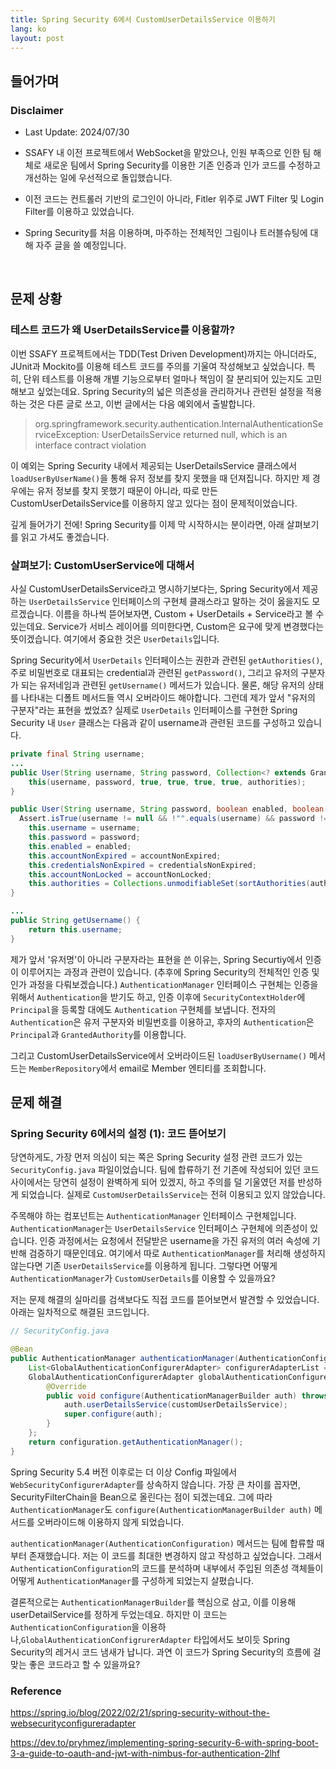 ```yaml
---
title: Spring Security 6에서 CustomUserDetailsService 이용하기
lang: ko
layout: post
---
```


## 들어가며

### Disclaimer

- Last Update: 2024/07/30

- SSAFY 내 이전 프로젝트에서 WebSocket을 맡았으나, 인원 부족으로 인한 팀 해체로 새로운 팀에서 Spring Security를 이용한 기존 인증과 인가 코드를 수정하고 개선하는 일에 우선적으로 돌입했습니다.
- 이전 코드는 컨트롤러 기반의 로그인이 아니라, Fitler 위주로 JWT Filter 및 Login Filter를 이용하고 있었습니다.
- Spring Security를 처음 이용하며, 마주하는 전체적인 그림이나 트러블슈팅에 대해 자주 글을 쓸 예정입니다.

<br/>

## 문제 상황

### 테스트 코드가 왜 UserDetailsService를 이용할까?

이번 SSAFY 프로젝트에서는 TDD(Test Driven Development)까지는 아니더라도, JUnit과 Mockito를 이용해 테스트 코드를 주의를 기울여 작성해보고 싶었습니다. 특히, 단위 테스트를 이용해 개별 기능으로부터 얼마나 책임이 잘 분리되어 있는지도 고민해보고 싶었는데요. Spring Security의 넓은 의존성을 관리하거나 관련된 설정을 적용하는 것은 다른 글로 쓰고, 이번 글에서는 다음 예외에서 출발합니다.

> org.springframework.security.authentication.InternalAuthenticationServiceException: UserDetailsService returned null, which is an interface contract violation

이 예외는 Spring Security 내에서 제공되는 UserDetailsService 클래스에서 `loadUserByUserName()`을 통해 유저 정보를 찾지 못했을 때 던져집니다. 하지만 제 경우에는 유저 정보를 찾지 못했기 때문이 아니라, 따로 만든 CustomUserDetailsService를 이용하지 않고 있다는 점이 문제적이었습니다.

깊게 들어가기 전에! Spring Security를 이제 막 시작하시는 분이라면, 아래 살펴보기를 읽고 가셔도 좋겠습니다.

### 살펴보기: CustomUserService에 대해서

사실 CustomUserDetailsService라고 명시하기보다는, Spring Security에서 제공하는 `UserDetailsService` 인터페이스의 구현체 클래스라고 말하는 것이 옳을지도 모르겠습니다. 이름을 하나씩 뜯어보자면, Custom + UserDetails + Service라고 볼 수 있는데요. Service가 서비스 레이어를 의미한다면, Custom은 요구에 맞게 변경했다는 뜻이겠습니다. 여기에서 중요한 것은 `UserDetails`입니다.

Spring Security에서 `UserDetails` 인터페이스는 권한과 관련된 `getAuthorities()`, 주로 비밀번호로 대표되는 credential과 관련된 `getPassword()`, 그리고 유저의 구분자가 되는 유저네임과 관련된 `getUsername()` 메서드가 있습니다. 물론, 해당 유저의 상태를 나타내는 디폴트 메서드들 역시 오버라이드 해야합니다. 그런데 제가 앞서 "유저의 구분자"라는 표현을 썼었죠? 실제로 `UserDetails` 인터페이스를 구현한 Spring Security 내 `User` 클래스는 다음과 같이 username과 관련된 코드를 구성하고 있습니다.

```java
private final String username;
...
public User(String username, String password, Collection<? extends GrantedAuthority> authorities) {
    this(username, password, true, true, true, true, authorities);
}

public User(String username, String password, boolean enabled, boolean accountNonExpired, boolean credentialsNonExpired, boolean accountNonLocked, Collection<? extends GrantedAuthority> authorities) {
  Assert.isTrue(username != null && !"".equals(username) && password != null, "Cannot pass null or empty values to constructor");
    this.username = username;
    this.password = password;
    this.enabled = enabled;
    this.accountNonExpired = accountNonExpired;
    this.credentialsNonExpired = credentialsNonExpired;
    this.accountNonLocked = accountNonLocked;
    this.authorities = Collections.unmodifiableSet(sortAuthorities(authorities));
}

...
public String getUsername() {
    return this.username;
}

```

제가 앞서 '유저명'이 아니라 구분자라는 표현을 쓴 이유는, Spring Securtiy에서 인증이 이루어지는 과정과 관련이 있습니다. (추후에 Spring Security의 전체적인 인증 및 인가 과정을 다뤄보겠습니다.) `AuthenticationManager` 인터페이스 구현체는 인증을 위해서 `Authentication`을 받기도 하고, 인증 이후에 `SecurityContextHolder`에 `Principal`을 등록할 대에도 `Authentication` 구현체를 보냅니다. 전자의 `Authentication`은 유저 구분자와 비밀번호를 이용하고, 후자의 `Authentication`은 `Principal`과 `GrantedAuthority`를 이용합니다.

그리고 CustomUserDetailsService에서 오버라이드된 `loadUserByUsername()` 메서드는 `MemberRepository`에서 email로 Member 엔티티를 조회합니다.

## 문제 해결

### Spring Security 6에서의 설정 (1): 코드 뜯어보기

당연하게도, 가장 먼저 의심이 되는 쪽은 Spring Security 설정 관련 코드가 있는 `SecurityConfig.java` 파일이었습니다. 팀에 합류하기 전 기존에 작성되어 있던 코드 사이에서는 당연히 설정이 완벽하게 되어 있겠지, 하고 주의를 덜 기울였던 저를 반성하게 되었습니다. 실제로 `CustomUserDetailsService`는 전혀 이용되고 있지 않았습니다.

주목해야 하는 컴포넌트는 `AuthenticationManager` 인터페이스 구현체입니다. `AuthenticationManager`는 `UserDetailsService` 인터페이스 구현체에 의존성이 있습니다. 인증 과정에서는 요청에서 전달받은 username을 가진 유저의 여러 속성에 기반해 검증하기 때문인데요. 여기에서 따로 `AuthenticationManager`를 처리해 생성하지 않는다면 기존 `UserDetailsService`를 이용하게 됩니다. 그렇다면 어떻게 `AuthenticationManager`가 `CustomUserDetails`를 이용할 수 있을까요?

저는 문제 해결의 실마리를 검색보다도 직접 코드를 뜯어보면서 발견할 수 있었습니다. 아래는 일차적으로 해결된 코드입니다.

```java
// SecurityConfig.java

@Bean
public AuthenticationManager authenticationManager(AuthenticationConfiguration configuration) throws Exception {
    List<GlobalAuthenticationConfigurerAdapter> configurerAdapterList = new ArrayList<>();
    GlobalAuthenticationConfigurerAdapter globalAuthenticationConfigurerAdapter = new GlobalAuthenticationConfigurerAdapter() {
        @Override
        public void configure(AuthenticationManagerBuilder auth) throws Exception {
            auth.userDetailsService(customUserDetailsService);
            super.configure(auth);
        }
    };
    return configuration.getAuthenticationManager();
}

```

Spring Security 5.4 버전 이후로는 더 이상 Config 파일에서 `WebSecurityConfigurerAdapter`를 상속하지 않습니다. 가장 큰 차이를 꼽자면, SecurityFilterChain을 Bean으로 올린다는 점이 되겠는데요. 그에 따라 `AuthenticationManager`도 `configure(AuthenticationManagerBuilder auth)` 메서드를 오버라이드해 이용하지 않게 되었습니다.

`authenticationManager(AuthenticationConfiguration)` 메서드는 팀에 합류할 때부터 존재했습니다. 저는 이 코드를 최대한 변경하지 않고 작성하고 싶었습니다. 그래서 `AuthenticationConfiguration`의 코드를 분석하며 내부에서 주입된 의존성 객체들이 어떻게 `AuthenticationManager`를 구성하게 되었는지 살폈습니다.

결론적으로는 `AuthenticationManagerBuilder`를 핵심으로 삼고, 이를 이용해 userDetailService를 정하게 두었는데요. 하지만 이 코드는 `AuthenticationConfiguration`을 이용하나,`GlobalAuthenticationConfigrurerAdapter` 타입에서도 보이듯 Spring Security의 레거시 코드 냄새가 납니다. 과연 이 코드가 Spring Security의 흐름에 걸맞는 좋은 코드라고 할 수 있을까요?

### Reference

https://spring.io/blog/2022/02/21/spring-security-without-the-websecurityconfigureradapter

https://dev.to/pryhmez/implementing-spring-security-6-with-spring-boot-3-a-guide-to-oauth-and-jwt-with-nimbus-for-authentication-2lhf

<br/>
